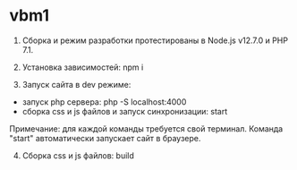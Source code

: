 # vbm1

1. Сборка и режим разработки протестированы в Node.js v12.7.0 и PHP 7.1.

2. Установка зависимостей: npm i

3. Запуск сайта в dev режиме:
-  запуск php сервера: php -S localhost:4000
-  сборка css и js файлов и запуск синхронизации: start

Примечание: для каждой команды требуется свой терминал.
Команда "start" автоматически запускает сайт в браузере.

4. Сборка css и js файлов: build

